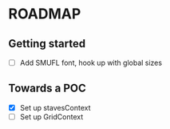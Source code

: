 # ROADMAP

## Getting started
- [ ] Add SMUFL font, hook up with global sizes

## Towards a POC
- [X] Set up stavesContext
- [ ] Set up GridContext
